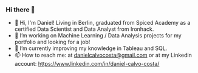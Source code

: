 ### Hi there 👋

- 👯 Hi, I'm Daniel! Living in Berlin, graduated from Spiced Academy as a certified Data Scientist and Data Analyst from Ironhack.
- 🔭 I’m working on Machine Learning / Data Analysis projects for my portfolio and looking for a job!
- 🌱 I’m currently improving my knowledge in Tableau and SQL.
- 📫 How to reach me: at danielcalvocosta@gmail.com or at my Linkedin account: https://www.linkedin.com/in/daniel-calvo-costa/


